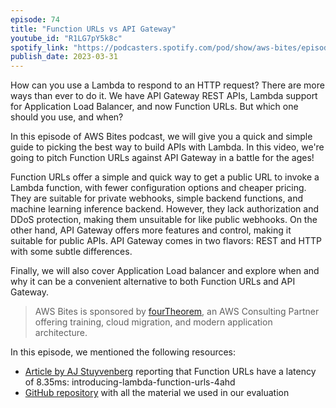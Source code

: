 ```yaml
---
episode: 74
title: "Function URLs vs API Gateway"
youtube_id: "R1LG7pY5k8c"
spotify_link: "https://podcasters.spotify.com/pod/show/aws-bites/episodes/74--Function-URLs-vs-API-Gateway-e2142kb"
publish_date: 2023-03-31
---
```


How can you use a Lambda to respond to an HTTP request? There are more ways than ever to do it. We have API Gateway REST APIs, Lambda support for Application Load Balancer, and now Function URLs. But which one should you use, and when?

In this episode of AWS Bites podcast, we will give you a quick and simple guide to picking the best way to build APIs with Lambda. In this video, we're going to pitch Function URLs against API Gateway in a battle for the ages!

Function URLs offer a simple and quick way to get a public URL to invoke a Lambda function, with fewer configuration options and cheaper pricing. They are suitable for private webhooks, simple backend functions, and machine learning inference backend. However, they lack authorization and DDoS protection, making them unsuitable for like public webhooks. On the other hand, API Gateway offers more features and control, making it suitable for public APIs. API Gateway comes in two flavors: REST and HTTP with some subtle differences.

Finally, we will also cover Application Load balancer and explore when and why it can be a convenient alternative to both Function URLs and API Gateway.

> AWS Bites is sponsored by [fourTheorem](https://fourtheorem.com/), an AWS Consulting Partner offering training, cloud migration, and modern application architecture.


In this episode, we mentioned the following resources:

- [Article by AJ Stuyvenberg](https://dev.to/aws-builders/) reporting that Function URLs have a latency of 8.35ms: introducing-lambda-function-urls-4ahd
- [GitHub repository](https://github.com/eoinsha/function-urls-vs-api-gateway) with all the material we used in our evaluation
